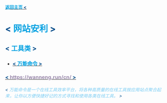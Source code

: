 #### [<span style='color:#00A1E1;'>返回主页</span><span style='color:#004D8A;'> < </span>](https://vickypredator.github.io/)
# <span style='color:#004D8A;'> < </span><span style='color:#00A1E1;'>网站安利</span><span style='color:#004D8A;'> > </span>
## <span style='color:#004D8A;'> < </span><span style='color:#00A1E1;'>工具类</span><span style='color:#004D8A;'> > </span>
- ### [<span style='color:#004D8A;'> < </span><span style='color:#00A1E1;'>万能命令</span><span style='color:#004D8A;'> > </span>](https://wanneng.run/cn/)
### [<span style='color:#004D8A;'> < </span><span style='color:#9B8AAC;'>https://wanneng.run/cn/</span><span style='color:#004D8A;'> > </span>](https://wanneng.run/cn/)
###### <span style='color:#004D8A;'> < </span><span style='color:#7ACCF3;'>万能命令是一个在线工具效率平台，将各种高质量的在线工具按应用站点聚合起来，让你以方便快捷好记的方式寻找和使用各类在线工具。</span><span style='color:#004D8A;'> > </span>
